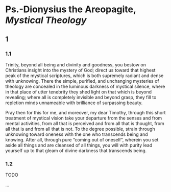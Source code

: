 # Ps.-Dionysius the Areopagite, *Mystical Theology*

## 1

### 1.1

Trinity, beyond all being and divinity and goodness, you bestow on Christians insight into the mystery of God; direct us toward that highest peak of the mystical scriptures, which is both supremely radiant and dense with unknowing. There the simple, purified, and unchanging mysteries of theology are concealed in the luminous darkness of mystical silence, where in that place of utter tenebrity they shed light on that which is beyond revealing; where all is completely invisible and beyond grasp, they fill to repletion minds unnameable with brilliance of surpassing beauty. 

Pray then for this for me, and moreover, my dear Timothy, through this short treatment of mystical vision take your departure from the senses and from mental activities, from all that is perceived and from all that is thought, from all that is and from all that is not. To the degree possible, strain through unknowing toward oneness with the one who transcends being and knowing.  After all, through pure “coming out of oneself”, wherein you set aside all things and are cleansed of all things, you will with purity lead yourself up to that gleam of divine darkness that transcends being.

### 1.2

TODO

...